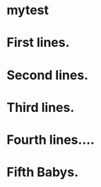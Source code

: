 mytest
======

First lines.
===========

Second lines.
===========

Third lines.
===========

Fourth lines....
============

Fifth Babys.
===========